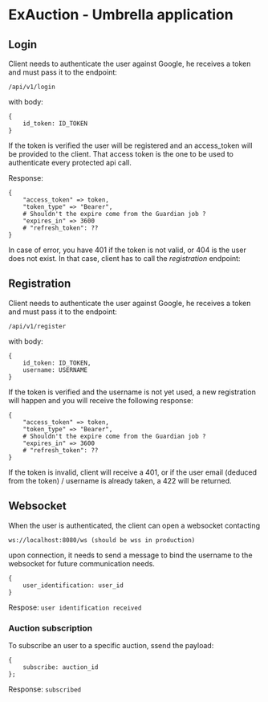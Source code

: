 # ExAuction - Umbrella application

## Login

Client needs to authenticate the user against Google, he receives a token and must
pass it to the endpoint:

    /api/v1/login

with body:

    {
        id_token: ID_TOKEN
    }

If the token is verified the user will be registered and an access_token will be provided to the client. That access token is the one to be used to authenticate every protected api call.

Response:

    {
        "access_token" => token,
        "token_type" => "Bearer",
        # Shouldn't the expire come from the Guardian job ?
        "expires_in" => 3600
        # "refresh_token": ??
    }

In case of error, you have 401 if the token is not valid, or 404 is the user does not exist. In that case, client has to call the _registration_ endpoint:

## Registration


Client needs to authenticate the user against Google, he receives a token and must
pass it to the endpoint:

    /api/v1/register

with body:

    {
        id_token: ID_TOKEN,
        username: USERNAME
    }

If the token is verified and the username is not yet used, a new registration will happen and you will receive the following response:

    {
        "access_token" => token,
        "token_type" => "Bearer",
        # Shouldn't the expire come from the Guardian job ?
        "expires_in" => 3600
        # "refresh_token": ??
    }

If the token is invalid, client will receive a 401, or if the user email (deduced from the token) / username is already taken, a 422 will be returned.


## Websocket

When the user is authenticated, the client can open a websocket contacting

    ws://localhost:8080/ws (should be wss in production) 

upon connection, it needs to send a message to bind the username to the websocket for future 
communication needs.

    {
        user_identification: user_id
    }

Respose: `user identification received`

### Auction subscription

To subscribe an user to a specific auction, ssend the payload:

    {
        subscribe: auction_id
    };

Response: `subscribed`

